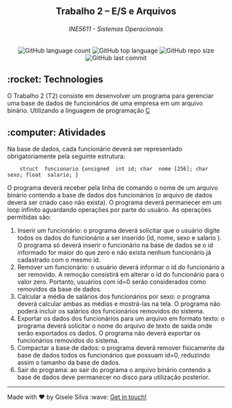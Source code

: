 <h2 align="center">Trabalho 2 – E/S e Arquivos</h2>
<h6 align="center">INE5611 - Sistemas Operacionais</h6>

<p align="center">
	<img alt="GitHub language count" src="https://img.shields.io/github/languages/count/gisabernardess/ufsc-ine5611-t2">
	<img alt="GitHub top language" src="https://img.shields.io/github/languages/top/gisabernardess/ufsc-ine5611-t2">
	<img alt="GitHub repo size" src="https://img.shields.io/github/repo-size/gisabernardess/ufsc-ine5611-t2">
	<img alt="GitHub last commit" src="https://img.shields.io/github/last-commit/gisabernardess/ufsc-ine5611-t2">
</p>

<h2>
:rocket: Technologies
</h2>
<p>O Trabalho 2 (T2) consiste em desenvolver um programa para gerenciar uma base de dados de funcionários de uma empresa em um arquivo binário. Utilizando a linguagem de programação <a href="https://pt.wikipedia.org/wiki/C_(linguagem_de_programa%C3%A7%C3%A3o)" rel="nofollow">C</a></p>
<h2>
:computer: Atividades
</h2>
<p>Na base de dados, cada funcionário deverá ser representado obrigatoriamente pela seguinte estrutura:</p>

		struct  funcionario {unsigned  int id; char  nome [256]; char  sexo; float  salario; }

<p>O programa deverá receber pela linha de comando o nome de um arquivo binário contendo a base de dados dos funcionários (o arquivo de dados deverá ser criado caso não exista). O programa deverá permanecer em um loop infinito aguardando operações por parte do usuário. As operações permitidas são:</p>
<ol>
<li>Inserir um funcionário: o programa deverá solicitar que o usuário digite todos os dados do funcionário a ser inserido (id, nome, sexo e salario ). O programa só deverá inserir o funcionário na base de dados se o id informado for maior do que zero e não exista nenhum funcionário já cadastrado com o mesmo id.</li>
<li>Remover um funcionário: o usuário deverá informar o id do funcionário a ser removido. A remoção consistirá em alterar o id do funcionário para o valor zero. Portanto, usuários com id=0 serão considerados como removidos da base de dados.</li>
<li>Calcular a média de salários dos funcionários por sexo: o programa deverá calcular ambas as médias e mostrá-las na tela. O programa não poderá incluir os salários dos funcionários removidos do sistema.</li>
<li>Exportar os dados dos funcionários para um arquivo em formato texto: o programa deverá solicitar o nome do arquivo de texto de saída onde serão exportados os dados. O programa não deverá exportar os funcionários removidos do sistema.</li>
<li>Compactar a base de dados: o programa deverá remover fisicamente da base de dados todos os funcionários que possuam id=0,  reduzindo assim o tamanho da base de dados.</li>
<li>Sair do programa: ao sair do programa o arquivo binário contendo a base de dados deve permanecer no disco para utilização posterior.</li>
</ol>
<hr>
<p>Made with ♥ by Gisele Silva :wave: <a href="https://www.linkedin.com/in/gisabernardess/" rel="nofollow">Get in touch!</a>
</p>
